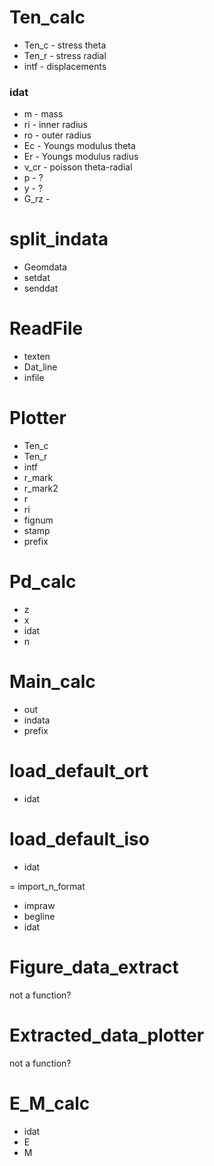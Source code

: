 # Ten\_calc #
  * Ten\_c - stress theta
  * Ten\_r - stress radial
  * intf - displacements

### idat ###
  * m - mass
  * ri - inner radius
  * ro - outer radius
  * Ec - Youngs modulus theta
  * Er - Youngs modulus radius
  * v\_cr - poisson theta-radial
  * p - ?
  * y - ?
  * G\_rz -

# split\_indata #
  * Geomdata
  * setdat
  * senddat

# ReadFile #
  * texten
  * Dat\_line
  * infile

# Plotter #
  * Ten\_c
  * Ten\_r
  * intf
  * r\_mark
  * r\_mark2
  * r
  * ri
  * fignum
  * stamp
  * prefix

# Pd\_calc #
  * z
  * x
  * idat
  * n

# Main\_calc #
  * out
  * indata
  * prefix

# load\_default\_ort #
  * idat

# load\_default\_iso #
  * idat

= import\_n\_format
  * impraw
  * begline
  * idat

# Figure\_data\_extract #
not a function?

# Extracted\_data\_plotter #
not a function?

# E\_M\_calc #
  * idat
  * E
  * M